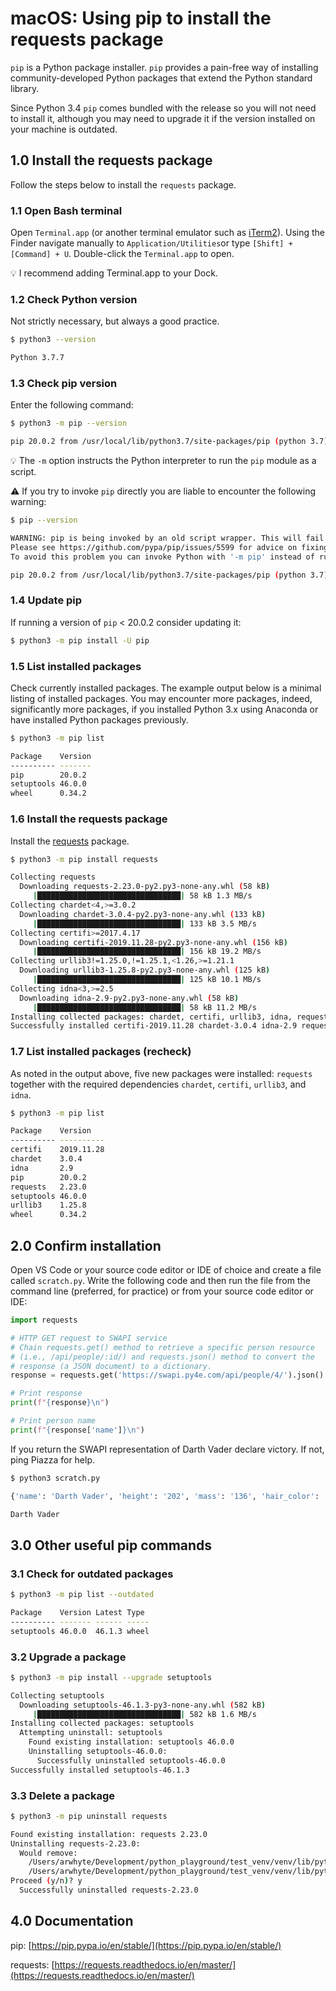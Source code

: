 # macOS: Using pip to install the requests package

`pip` is a Python package installer. `pip` provides a pain-free way of installing
community-developed Python packages that extend the Python standard library.

Since Python 3.4 `pip` comes bundled with the release so you will not
need to install it, although you may need to upgrade it if the version
installed on your machine is outdated.

## 1.0 Install the requests package

Follow the steps below to install the `requests` package.

### 1.1 Open Bash terminal

Open `Terminal.app` (or another terminal emulator such as [iTerm2](https://www.iterm2.com/)). Using the Finder navigate manually to `Application/Utilities`or type `[Shift] + [Command] + U`. Double-click the `Terminal.app` to open.

:bulb: I recommend adding Terminal.app to your Dock.

### 1.2 Check Python version

Not strictly necessary, but always a good practice.

```bash
$ python3 --version

Python 3.7.7
```

### 1.3 Check pip version

Enter the following command:

```bash
$ python3 -m pip --version

pip 20.0.2 from /usr/local/lib/python3.7/site-packages/pip (python 3.7)
```

:bulb: The `-m` option instructs the Python interpreter to run the `pip` module as a script.

:warning: If you try to invoke `pip` directly you are liable to encounter the following warning:

```bash
$ pip --version

WARNING: pip is being invoked by an old script wrapper. This will fail in a future version of pip.
Please see https://github.com/pypa/pip/issues/5599 for advice on fixing the underlying issue.
To avoid this problem you can invoke Python with '-m pip' instead of running pip directly.

pip 20.0.2 from /usr/local/lib/python3.7/site-packages/pip (python 3.7)
```

### 1.4 Update pip

If running a version of `pip` < 20.0.2 consider updating it:

```bash
$ python3 -m pip install -U pip
```

### 1.5 List installed packages

Check currently installed packages. The example output below is a minimal listing of installed packages. You may encounter more packages, indeed, significantly more packages, if you installed Python 3.x using Anaconda or have installed
Python packages previously.

```bash
$ python3 -m pip list

Package    Version
---------- -------
pip        20.0.2
setuptools 46.0.0
wheel      0.34.2
```

### 1.6 Install the requests package

Install the [requests](https://pypi.org/project/requests/) package.

```bash
$ python3 -m pip install requests

Collecting requests
  Downloading requests-2.23.0-py2.py3-none-any.whl (58 kB)
     |████████████████████████████████| 58 kB 1.3 MB/s
Collecting chardet<4,>=3.0.2
  Downloading chardet-3.0.4-py2.py3-none-any.whl (133 kB)
     |████████████████████████████████| 133 kB 3.5 MB/s
Collecting certifi>=2017.4.17
  Downloading certifi-2019.11.28-py2.py3-none-any.whl (156 kB)
     |████████████████████████████████| 156 kB 19.2 MB/s
Collecting urllib3!=1.25.0,!=1.25.1,<1.26,>=1.21.1
  Downloading urllib3-1.25.8-py2.py3-none-any.whl (125 kB)
     |████████████████████████████████| 125 kB 10.1 MB/s
Collecting idna<3,>=2.5
  Downloading idna-2.9-py2.py3-none-any.whl (58 kB)
     |████████████████████████████████| 58 kB 11.2 MB/s
Installing collected packages: chardet, certifi, urllib3, idna, requests
Successfully installed certifi-2019.11.28 chardet-3.0.4 idna-2.9 requests-2.23.0 urllib3-1.25.8
```

### 1.7 List installed packages (recheck)

As noted in the output above, five new packages were installed: `requests`
together with the required dependencies `chardet`, `certifi`, `urllib3`, and `idna`.

```bash
$ python3 -m pip list

Package    Version
---------- ----------
certifi    2019.11.28
chardet    3.0.4
idna       2.9
pip        20.0.2
requests   2.23.0
setuptools 46.0.0
urllib3    1.25.8
wheel      0.34.2
```

## 2.0 Confirm installation

Open VS Code or your source code editor or IDE of choice and create a file
called `scratch.py`. Write the following code and then run the file from
the command line (preferred, for practice) or from your source code editor
or IDE:

```python
import requests

# HTTP GET request to SWAPI service
# Chain requests.get() method to retrieve a specific person resource
# (i.e., /api/people/:id/) and requests.json() method to convert the
# response (a JSON document) to a dictionary.
response = requests.get('https://swapi.py4e.com/api/people/4/').json()

# Print response
print(f"{response}\n")

# Print person name
print(f"{response['name']}\n")
```

If you return the SWAPI representation of Darth Vader declare victory. If not,
ping Piazza for help.

```bash
$ python3 scratch.py

{'name': 'Darth Vader', 'height': '202', 'mass': '136', 'hair_color': 'none', 'skin_color': 'white', 'eye_color': 'yellow', 'birth_year': '41.9BBY', 'gender': 'male', 'homeworld': 'https://swapi.py4e.com/api/planets/1/', 'films': ['https://swapi.py4e.com/api/films/2/', 'https://swapi.py4e.com/api/films/6/', 'https://swapi.py4e.com/api/films/3/', 'https://swapi.py4e.com/api/films/1/'], 'species': ['https://swapi.py4e.com/api/species/1/'], 'vehicles': [], 'starships': ['https://swapi.py4e.com/api/starships/13/'], 'created': '2014-12-10T15:18:20.704000Z', 'edited': '2014-12-20T21:17:50.313000Z', 'url': 'https://swapi.py4e.com/api/people/4/'}

Darth Vader
```

## 3.0 Other useful pip commands

### 3.1 Check for outdated packages

```bash
$ python3 -m pip list --outdated

Package    Version Latest Type
---------- ------- ------ -----
setuptools 46.0.0  46.1.3 wheel
```

### 3.2 Upgrade a package

```bash
$ python3 -m pip install --upgrade setuptools

Collecting setuptools
  Downloading setuptools-46.1.3-py3-none-any.whl (582 kB)
     |████████████████████████████████| 582 kB 1.6 MB/s
Installing collected packages: setuptools
  Attempting uninstall: setuptools
    Found existing installation: setuptools 46.0.0
    Uninstalling setuptools-46.0.0:
      Successfully uninstalled setuptools-46.0.0
Successfully installed setuptools-46.1.3
```

### 3.3 Delete a package

```bash
$ python3 -m pip uninstall requests

Found existing installation: requests 2.23.0
Uninstalling requests-2.23.0:
  Would remove:
    /Users/arwhyte/Development/python_playground/test_venv/venv/lib/python3.7/site-packages/requests-2.23.0.dist-info/*
    /Users/arwhyte/Development/python_playground/test_venv/venv/lib/python3.7/site-packages/requests/*
Proceed (y/n)? y
  Successfully uninstalled requests-2.23.0
```

## 4.0 Documentation

pip: [https://pip.pypa.io/en/stable/](https://pip.pypa.io/en/stable/)

requests: [https://requests.readthedocs.io/en/master/](https://requests.readthedocs.io/en/master/)